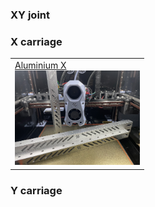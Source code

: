 ### XY joint


### X carriage
<table>
<tr>
<td><a href="https://github.com/3DPrintingMods/VoronAluminumX">
  Aluminium X</br>
  <img src="https://github.com/3DPrintingMods/VoronAluminumX/raw/main/images/tubes.png" style="width:200px;"/></a></br></td>
</tr>
</table> 


### Y carriage
